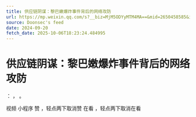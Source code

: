 ```yaml
---
title: 供应链阴谋：黎巴嫩爆炸事件背后的网络攻防
url: https://mp.weixin.qq.com/s?__biz=MjM5ODYyMTM4MA==&mid=2650458585&idx=1&sn=ae6ce70b2d2822985ebb7c5129035736
source: Doonsec's feed
date: 2024-09-20
fetch_date: 2025-10-06T18:23:24.484995
---
```


# 供应链阴谋：黎巴嫩爆炸事件背后的网络攻防

：
，
。

视频
小程序
赞
，轻点两下取消赞
在看
，轻点两下取消在看